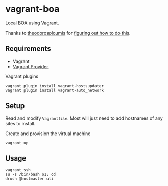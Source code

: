 # vagrant-boa

Local [BOA](https://github.com/omega8cc/boa) using [Vagrant](https://www.vagrantup.com/).

Thanks to [theodorosploumis](https://github.com/theodorosploumis) for [figuring out how to do this](https://github.com/omega8cc/boa/wiki/Local-BOA-with-Vagrant).

## Requirements

-   Vagrant
-   [Vagrant Provider](https://docs.vagrantup.com/v2/providers/)

Vagrant plugins

    vagrant plugin install vagrant-hostsupdater
    vagrant plugin install vagrant-auto_network

## Setup

Read and modify `Vagrantfile`. Most will just need to add hostnames of any sites to install.

Create and provision the virtual machine

    vagrant up

## Usage

    vagrant ssh
    su -s /bin/bash o1; cd
    drush @hostmaster uli
